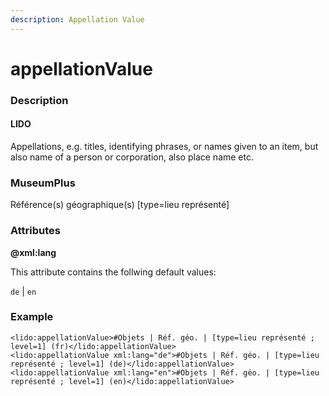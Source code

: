 ```yaml
---
description: Appellation Value
---
```


# appellationValue

### Description

#### LIDO

Appellations, e.g. titles, identifying phrases, or names given to an item, but also name of a person or corporation, also place name etc.

### MuseumPlus

Référence(s) géographique(s) \[type=lieu représenté]

### Attributes

**@xml:lang**

This attribute contains the follwing default values:

`de` | `en`

### Example

```markup
<lido:appellationValue>#Objets | Réf. géo. | [type=lieu représenté ; level=1] (fr)</lido:appellationValue>
<lido:appellationValue xml:lang="de">#Objets | Réf. géo. | [type=lieu représenté ; level=1] (de)</lido:appellationValue>
<lido:appellationValue xml:lang="en">#Objets | Réf. géo. | [type=lieu représenté ; level=1] (en)</lido:appellationValue>
```

